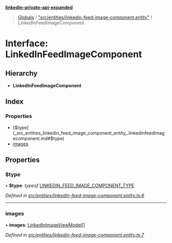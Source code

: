 **[linkedin-private-api-expanded](../README.md)**

> [Globals](../globals.md) / ["src/entities/linkedin-feed-image-component.entity"](../modules/_src_entities_linkedin_feed_image_component_entity_.md) / LinkedInFeedImageComponent

# Interface: LinkedInFeedImageComponent

## Hierarchy

* **LinkedInFeedImageComponent**

## Index

### Properties

* [$type](_src_entities_linkedin_feed_image_component_entity_.linkedinfeedimagecomponent.md#$type)
* [images](_src_entities_linkedin_feed_image_component_entity_.linkedinfeedimagecomponent.md#images)

## Properties

### $type

•  **$type**: *typeof* [LINKEDIN\_FEED\_IMAGE\_COMPONENT\_TYPE](../modules/_src_entities_linkedin_feed_image_component_entity_.md#linkedin_feed_image_component_type)

*Defined in [src/entities/linkedin-feed-image-component.entity.ts:6](https://github.com/khanhtranngoccva/linkedin-private-api/blob/17c022a/src/entities/linkedin-feed-image-component.entity.ts#L6)*

___

### images

•  **images**: [LinkedInImageViewModel](_src_entities_linkedin_image_view_model_entity_.linkedinimageviewmodel.md)[]

*Defined in [src/entities/linkedin-feed-image-component.entity.ts:7](https://github.com/khanhtranngoccva/linkedin-private-api/blob/17c022a/src/entities/linkedin-feed-image-component.entity.ts#L7)*
